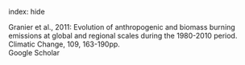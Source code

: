 index: hide

<div class="Citation">

  <div class="Citation-body">
    <div class="Citation-text">Granier et al., 2011: Evolution of anthropogenic and biomass burning emissions at global and regional scales during the 1980-2010 period. <span class="Article-journal">Climatic Change, </span><span class="Article-volume">109, </span>163-190pp.</div>
    <div class="Citation-links">
      <div class="CitationLink" data-href="https://scholar.google.com/scholar?q=Evolution+of+anthropogenic+and+biomass+burning+emissions+at+global+and+regional+scales+during+the+1980-2010+period">
        <div class="CitationLink-icon CitationLink-Scholar"></div>
        <div class="CitationLink-text">Google Scholar</div>
      </div>
    </div>
  </div>
</div>


<div class="Citation-copy">

</div>